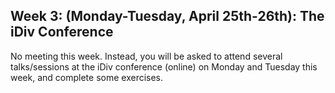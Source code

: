 ## Week 3: (Monday-Tuesday, April 25th-26th): The iDiv Conference

No meeting this week. Instead, you will be asked to attend several talks/sessions at the iDiv conference (online) on Monday and Tuesday this week, and complete some exercises.
